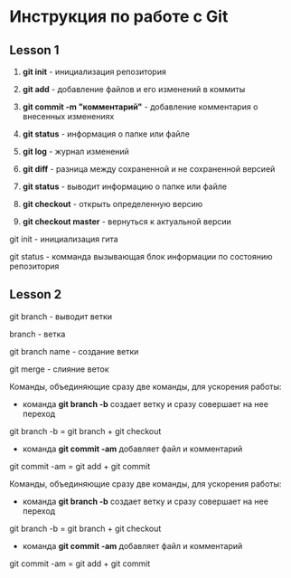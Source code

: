 # Инструкция по работе с Git

## Lesson 1

1. **git init** - инициализация репозитория

2. **git add** - добавление файлов и его изменений в коммиты

3. **git commit -m "комментарий"** - добавление комментария о внесенных изменениях

4. **git status** - информация о папке или файле

5. **git log** - журнал изменений

6. **git diff** - разница между сохраненной и не сохраненной версией

7. **git status** - выводит информацию о папке или файле

8. **git checkout** - открыть определенную версию

9. **git checkout master** - вернуться к актуальной версии

git init - инициализация гита

git status - комманда вызывающая блок информации по состоянию репозитория

## Lesson 2

git branch - выводит ветки

branch - ветка

git branch name - cоздание ветки

git merge - слияние веток

Команды, объединяющие сразу две команды, для ускорения работы:

- команда **git branch -b** создает ветку и сразу совершает на нее переход

git branch -b = git branch + git checkout

- команда **git commit -am** добавляет файл и комментарий

git commit -am = git add + git commit

Команды, объединяющие сразу две команды, для ускорения работы:

- команда **git branch -b** создает ветку и сразу совершает на нее переход

git branch -b = git branch + git checkout

- команда **git commit -am** добавляет файл и комментарий

git commit -am = git add + git commit
